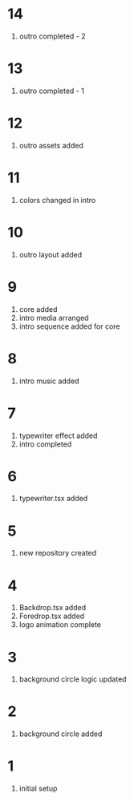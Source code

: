 # 14

1. outro completed - 2

# 13

1. outro completed - 1

# 12

1. outro assets added

# 11

1. colors changed in intro

# 10

1. outro layout added

# 9

1. core added
2. intro media arranged
3. intro sequence added for core

# 8

1. intro music added

# 7

1. typewriter effect added
2. intro completed

# 6

1. typewriter.tsx added

# 5

1. new repository created

# 4

1. Backdrop.tsx added
2. Foredrop.tsx added
3. logo animation complete

# 3

1. background circle logic updated

# 2

1. background circle added

# 1

1. initial setup
